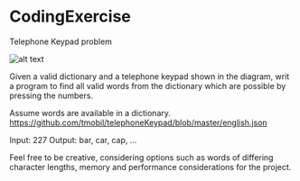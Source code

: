 # CodingExercise
Telephone Keypad problem

![alt text](https://t6.rbxcdn.com/472f2f8f0039fdb07736248d7bef8272)

Given a valid dictionary and a telephone keypad shown in the diagram, writ a program to find all valid words from the dictionary which are possible by pressing the numbers. 

Assume words are available in a dictionary.
https://github.com/tmobil/telephoneKeypad/blob/master/english.json

Input: 227
Output: bar, car, cap, ...   

Feel free to be creative, considering options such as words of differing character lengths, memory and performance considerations for the project.      

